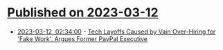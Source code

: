 # [Published on 2023-03-12](index.md)

* [2023-03-12, 02:34:00](https://it.slashdot.org/story/23/03/12/0220258/tech-layoffs-caused-by-vain-over-hiring-for-fake-work-argues-former-paypal-executive?utm_source=rss1.0mainlinkanon&utm_medium=feed) - [Tech Layoffs Caused by Vain Over-Hiring for 'Fake Work', Argues Former PayPal Executive](https://it.slashdot.org/story/23/03/12/0220258/tech-layoffs-caused-by-vain-over-hiring-for-fake-work-argues-former-paypal-executive?utm_source=rss1.0mainlinkanon&utm_medium=feed)
